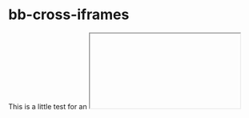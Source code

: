bb-cross-iframes
================

This is a little test for an <iframe> communication test between 
    parent and child documents.
    
We're going to try using postMessage to set the iframe height in the parent from within the child

